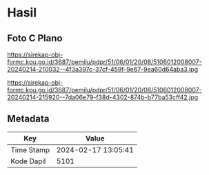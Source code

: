 # Hasil

## Foto C Plano

https://sirekap-obj-formc.kpu.go.id/3687/pemilu/pdpr/51/06/01/20/08/5106012008007-20240214-210032--4f3a397c-37cf-459f-9e67-9ea60d64aba3.jpg

https://sirekap-obj-formc.kpu.go.id/3687/pemilu/pdpr/51/06/01/20/08/5106012008007-20240214-215920--7da06e79-f38d-4302-874b-b77ba53cff42.jpg


## Metadata

| Key        | Value               |
| ---------- | ------------------- |
| Time Stamp | 2024-02-17 13:05:41 |
| Kode Dapil | 5101                |



